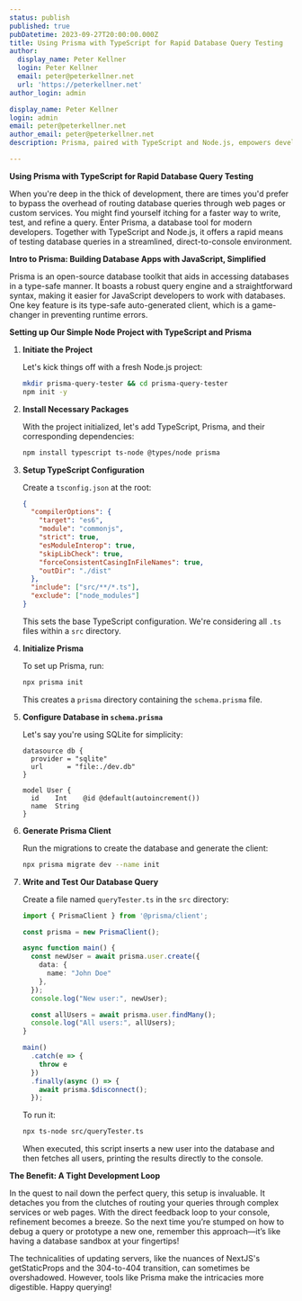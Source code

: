 ```yaml
---
status: publish
published: true
pubDatetime: 2023-09-27T20:00:00.000Z
title: Using Prisma with TypeScript for Rapid Database Query Testing
author:
  display_name: Peter Kellner
  login: Peter Kellner
  email: peter@peterkellner.net
  url: 'https://peterkellner.net'
author_login: admin

display_name: Peter Kellner
login: admin
email: peter@peterkellner.net
author_email: peter@peterkellner.net
description: Prisma, paired with TypeScript and Node.js, empowers developers with a swift, direct-to-console query testing environment. This streamlined approach facilitates quick prototyping and refinement, eliminating the need for complex service or web page integration. It's a modern developer's toolkit for effortless database interactions, offering a rapid feedback loop for the perfect query. Dive in and simplify your database journey!

---
```


**Using Prisma with TypeScript for Rapid Database Query Testing**

When you're deep in the thick of development, there are times you'd prefer to bypass the overhead of routing database queries through web pages or custom services. You might find yourself itching for a faster way to write, test, and refine a query. Enter Prisma, a database tool for modern developers. Together with TypeScript and Node.js, it offers a rapid means of testing database queries in a streamlined, direct-to-console environment.

**Intro to Prisma: Building Database Apps with JavaScript, Simplified**

Prisma is an open-source database toolkit that aids in accessing databases in a type-safe manner. It boasts a robust query engine and a straightforward syntax, making it easier for JavaScript developers to work with databases. One key feature is its type-safe auto-generated client, which is a game-changer in preventing runtime errors.

**Setting up Our Simple Node Project with TypeScript and Prisma**

1. **Initiate the Project**

   Let's kick things off with a fresh Node.js project:

    ```bash
    mkdir prisma-query-tester && cd prisma-query-tester
    npm init -y
    ```

2. **Install Necessary Packages**

   With the project initialized, let's add TypeScript, Prisma, and their corresponding dependencies:

    ```bash
    npm install typescript ts-node @types/node prisma
    ```

3. **Setup TypeScript Configuration**

   Create a `tsconfig.json` at the root:

    ```json
    {
      "compilerOptions": {
        "target": "es6",
        "module": "commonjs",
        "strict": true,
        "esModuleInterop": true,
        "skipLibCheck": true,
        "forceConsistentCasingInFileNames": true,
        "outDir": "./dist"
      },
      "include": ["src/**/*.ts"],
      "exclude": ["node_modules"]
    }
    ```

   This sets the base TypeScript configuration. We're considering all `.ts` files within a `src` directory.

4. **Initialize Prisma**

   To set up Prisma, run:

    ```bash
    npx prisma init
    ```

   This creates a `prisma` directory containing the `schema.prisma` file.

5. **Configure Database in `schema.prisma`**

   Let's say you're using SQLite for simplicity:

    ```prisma
    datasource db {
      provider = "sqlite"
      url      = "file:./dev.db"
    }
    
    model User {
      id    Int    @id @default(autoincrement())
      name  String
    }
    ```

6. **Generate Prisma Client**

   Run the migrations to create the database and generate the client:

    ```bash
    npx prisma migrate dev --name init
    ```

7. **Write and Test Our Database Query**

   Create a file named `queryTester.ts` in the `src` directory:

    ```typescript
    import { PrismaClient } from '@prisma/client';
    
    const prisma = new PrismaClient();
    
    async function main() {
      const newUser = await prisma.user.create({
        data: {
          name: "John Doe"
        },
      });
      console.log("New user:", newUser);
    
      const allUsers = await prisma.user.findMany();
      console.log("All users:", allUsers);
    }
    
    main()
      .catch(e => {
        throw e
      })
      .finally(async () => {
        await prisma.$disconnect();
      });
    ```

   To run it:

    ```bash
    npx ts-node src/queryTester.ts
    ```

   When executed, this script inserts a new user into the database and then fetches all users, printing the results directly to the console.


**The Benefit: A Tight Development Loop**

In the quest to nail down the perfect query, this setup is invaluable. It detaches you from the clutches of routing your queries through complex services or web pages. With the direct feedback loop to your console, refinement becomes a breeze. So the next time you’re stumped on how to debug a query or prototype a new one, remember this approach—it’s like having a database sandbox at your fingertips!

The technicalities of updating servers, like the nuances of NextJS's getStaticProps and the 304-to-404 transition, can sometimes be overshadowed. However, tools like Prisma make the intricacies more digestible. Happy querying!
